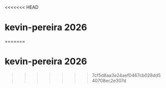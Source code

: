 <<<<<<< HEAD
# kevin-pereira 2026
=======
# kevin-pereira 2026
>>>>>>> 7cf5d8aa3e24aef0467cb028dd540708ec2e307d
